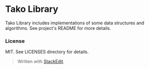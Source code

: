 Tako Library
==========

Tako Library includes implementations of some data structures and algorithms.
See project's README for more details.

### License
MIT. See LICENSES directory for details.
 
> Written with [StackEdit](https://stackedit.io/).
